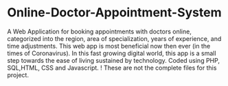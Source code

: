 # Online-Doctor-Appointment-System

A Web Application for booking appointments with doctors online, categorized into the region, area of specialization, years of
experience, and time adjustments. This web app is most beneficial now then ever (in the times of Coronavirus). 
In this fast growing digital world, this app is a small step towards the ease of living sustained by technology. 
Coded using PHP, SQL,HTML, CSS and Javascript.
! These are not the complete files for this project.
